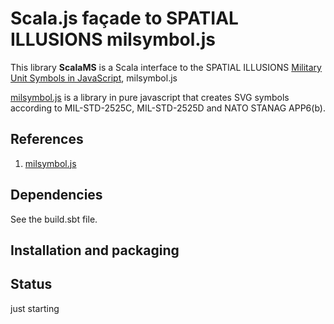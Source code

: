 # Scala.js façade to SPATIAL ILLUSIONS milsymbol.js 

This library **ScalaMS** is a Scala interface to the SPATIAL ILLUSIONS [Military Unit Symbols in JavaScript](http://www.spatialillusions.com/milsymbol), milsymbol.js

[milsymbol.js](https://github.com/spatialillusions/milsymbol) is a library in pure javascript that creates SVG symbols according to MIL-STD-2525C,
MIL-STD-2525D and NATO STANAG APP6(b). 

## References
 
1) [milsymbol.js](https://github.com/spatialillusions/milsymbol)


## Dependencies

See the build.sbt file.

## Installation and packaging



## Status

just starting

